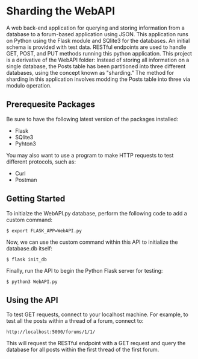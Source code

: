 # Sharding the WebAPI

A web back-end application for querying and storing information from a database to a forum-based application using JSON. This application runs on Python using the Flask module and SQlite3 for the databases. An initial schema is provided with test data. RESTful endpoints are used to handle GET, POST, and PUT methods running this python application. This project is a derivative of the WebAPI folder: Instead of storing all information on a single database, the Posts table has been partitioned into three different databases, using the concept known as "sharding." The method for sharding in this application involves modding the Posts table into three via modulo operation.

## Prerequesite Packages

Be sure to have the following latest version of the packages installed:
* Flask
* SQlite3
* Pyhton3

You may also want to use a program to make HTTP requests to test different protocols, such as:
* Curl
* Postman

## Getting Started

To initialze the WebAPI.py database, perform the following code to add a custom command:

```
$ export FLASK_APP=WebAPI.py
```

Now, we can use the custom command within this API to initialize the database.db itself:

```
$ flask init_db
```

Finally, run the API to begin the Python Flask server for testing:

```
$ python3 WebAPI.py
```

## Using the API

To test GET requests, connect to your localhost machine. For example, to test all the posts within a thread of a forum, connect to:

```
http://localhost:5000/forums/1/1/
```

This will request the RESTful endpoint with a GET request and query the database for all posts within the first thread of the first forum.
